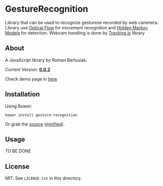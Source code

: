 # GestureRecognition

Library that can be used to recognize gesturese recorded by web cammera. Library use [Optical Flow](https://github.com/riomus/OpticalFlow.js) for movement recognition and [Hidden Markov Models](https://github.com/riomus/HMM.js) for detection. Webcam handling is done by [Tracking.js](http://trackingjs.com/) library

## About

A JavaScript library by Roman Bartusiak.

Current Version: **[0.0.2](https://github.com/riomus/GestureRecognition/tree/v0.0.2)**

Check demo page in [here](http://riomus.github.io/GestureRecognition/)

## Installation

Using Bower:

    bower install gesture-recognition

Or grab the [source](https://github.com/riomus/GestureRecognition/dist/GestureRecognition.js) ([minified](https://github.com/riomus/GestureRecognition/dist/GestureRecognition.min.js)).

## Usage

TO BE DONE

## License

MIT. See `LICENSE.txt` in this directory.
